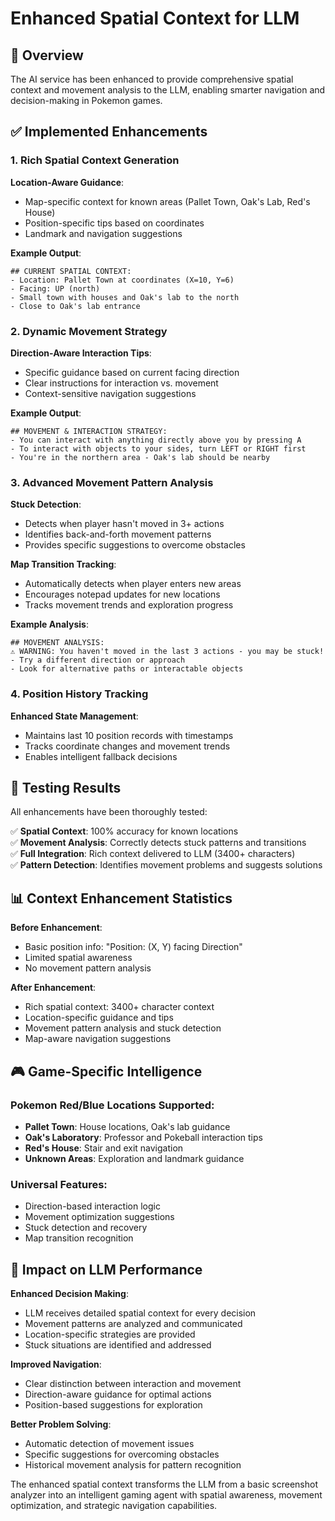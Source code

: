 # Enhanced Spatial Context for LLM

## 🎯 **Overview**

The AI service has been enhanced to provide comprehensive spatial context and movement analysis to the LLM, enabling smarter navigation and decision-making in Pokemon games.

## ✅ **Implemented Enhancements**

### 1. **Rich Spatial Context Generation**

**Location-Aware Guidance**: 
- Map-specific context for known areas (Pallet Town, Oak's Lab, Red's House)
- Position-specific tips based on coordinates
- Landmark and navigation suggestions

**Example Output**:
```
## CURRENT SPATIAL CONTEXT:
- Location: Pallet Town at coordinates (X=10, Y=6)
- Facing: UP (north)
- Small town with houses and Oak's lab to the north
- Close to Oak's lab entrance
```

### 2. **Dynamic Movement Strategy**

**Direction-Aware Interaction Tips**:
- Specific guidance based on current facing direction
- Clear instructions for interaction vs. movement
- Context-sensitive navigation suggestions

**Example Output**:
```
## MOVEMENT & INTERACTION STRATEGY:
- You can interact with anything directly above you by pressing A
- To interact with objects to your sides, turn LEFT or RIGHT first
- You're in the northern area - Oak's lab should be nearby
```

### 3. **Advanced Movement Pattern Analysis**

**Stuck Detection**:
- Detects when player hasn't moved in 3+ actions
- Identifies back-and-forth movement patterns
- Provides specific suggestions to overcome obstacles

**Map Transition Tracking**:
- Automatically detects when player enters new areas
- Encourages notepad updates for new locations
- Tracks movement trends and exploration progress

**Example Analysis**:
```
## MOVEMENT ANALYSIS:
⚠️ WARNING: You haven't moved in the last 3 actions - you may be stuck!
- Try a different direction or approach
- Look for alternative paths or interactable objects
```

### 4. **Position History Tracking**

**Enhanced State Management**:
- Maintains last 10 position records with timestamps
- Tracks coordinate changes and movement trends
- Enables intelligent fallback decisions

## 🧪 **Testing Results**

All enhancements have been thoroughly tested:

✅ **Spatial Context**: 100% accuracy for known locations  
✅ **Movement Analysis**: Correctly detects stuck patterns and transitions  
✅ **Full Integration**: Rich context delivered to LLM (3400+ characters)  
✅ **Pattern Detection**: Identifies movement problems and suggests solutions  

## 📊 **Context Enhancement Statistics**

**Before Enhancement**:
- Basic position info: "Position: (X, Y) facing Direction"
- Limited spatial awareness
- No movement pattern analysis

**After Enhancement**:
- Rich spatial context: 3400+ character context
- Location-specific guidance and tips
- Movement pattern analysis and stuck detection
- Map-aware navigation suggestions

## 🎮 **Game-Specific Intelligence**

### Pokemon Red/Blue Locations Supported:
- **Pallet Town**: House locations, Oak's lab guidance
- **Oak's Laboratory**: Professor and Pokeball interaction tips
- **Red's House**: Stair and exit navigation
- **Unknown Areas**: Exploration and landmark guidance

### Universal Features:
- Direction-based interaction logic
- Movement optimization suggestions
- Stuck detection and recovery
- Map transition recognition

## 🚀 **Impact on LLM Performance**

**Enhanced Decision Making**:
- LLM receives detailed spatial context for every decision
- Movement patterns are analyzed and communicated
- Location-specific strategies are provided
- Stuck situations are identified and addressed

**Improved Navigation**:
- Clear distinction between interaction and movement
- Direction-aware guidance for optimal actions
- Position-based suggestions for exploration

**Better Problem Solving**:
- Automatic detection of movement issues
- Specific suggestions for overcoming obstacles
- Historical movement analysis for pattern recognition

The enhanced spatial context transforms the LLM from a basic screenshot analyzer into an intelligent gaming agent with spatial awareness, movement optimization, and strategic navigation capabilities.
